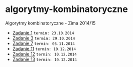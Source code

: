 algorytmy-kombinatoryczne
=========================

Algorytmy kombinatoryczne - Zima 2014/15

- [Zadanie 1](./zad01/) `termin: 23.10.2014`
- [Zadanie 3](./zad03/) `termin: 29.10.2014`
- [Zadanie 7](./zad07/) `termin: 05.11.2014`
- [Zadanie 11](./zad11/) `termin: 10.12.2014`
- [Zadanie 12](./zad12/) `termin: 10.12.2014`
- [Zadanie 13](./zad13/) `termin: 10.12.2014`
